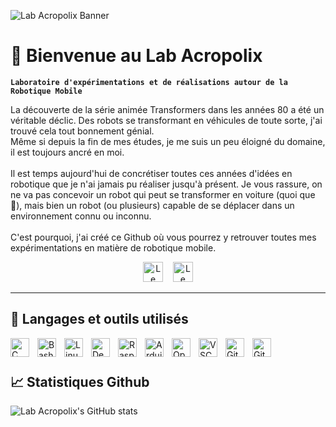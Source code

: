 <!-- Banner -->
![Lab Acropolix Banner](https://pbs.twimg.com/profile_banners/1572554925577469953/1710254770/1500x500)


# 🤖 Bienvenue au Lab Acropolix

**`Laboratoire d'expérimentations et de réalisations autour de la Robotique Mobile`**


La découverte de la série animée Transformers dans les années 80 a été un véritable déclic. Des robots se transformant en véhicules de toute sorte, j'ai trouvé cela tout bonnement génial. <br/>
Même si depuis la fin de mes études, je me suis un peu éloigné du domaine, il est toujours ancré en moi.<br/><br/>
Il est temps aujourd'hui de concrétiser toutes ces années d'idées en robotique que je n'ai jamais pu réaliser jusqu'à présent. Je vous rassure, on ne va pas concevoir un robot qui peut se transformer en voiture (quoi que 🤔), mais bien un robot (ou plusieurs) capable de se déplacer dans un environnement connu ou inconnu.<br/><br/>
C'est pourquoi, j'ai créé ce Github où vous pourrez y retrouver toutes mes expérimentations en matière de robotique mobile. 

<!-- Social icons section -->
<p align="center">
  <!-- <a href="https://www.linkedin.com/in/jonah-lawrence/"><img width="32px" alt="LinkedIn" title="LinkedIn" src="https://i.imgur.com/yRpa1dQ.png"/></a>
  &#8287;&#8287;&#8287;&#8287;&#8287; -->
  <a href="https://lelab.acropolix.fr"><img width="32" height="32" src="https://img.icons8.com/color/48/domain--v1.png" alt="Le Lab Acropolix Website"/></a>
  &#8287;&#8287;
  <a href="https://twitter.com/LabAcropolix"><img width="32" height="32" src="https://i.imgur.com/0F6L3D2.png" alt="Le Lab Acropolix on X"/></a>

  <!-- <a href="https://dev.to/denvercoder1"><img width="32px" alt="Dev.to" title="DenverCoder1 Dev.to" src="https://i.imgur.com/mVm29vK.png"></a>
  &#8287;&#8287;&#8287;&#8287;&#8287;
  <a href="https://ko-fi.com/jlawrence"><img width="32px" alt="Ko-fi" title="Buy me a coffee" src="https://i.imgur.com/PpLeD3K.png"/></a> -->
<!--   &#8287;&#8287;&#8287;&#8287;&#8287;
  <a href="http://eyl327.mywebcommunity.org/promos/"><img width="32px" alt="Free Stuff" title="Free gifts for you" src="https://i.imgur.com/0uVwkoZ.png"/></a> -->
</p>

---

<!-- Languages and Tools section -->
## 🧰 Langages et outils utilisés
<!-- C/C++ -->
<img align="left" alt="C" width="30px" style="padding-right:10px;" src="https://cdn.jsdelivr.net/gh/devicons/devicon@latest/icons/c/c-original.svg" />
<!-- Bash -->
<img align="left" alt="Bash" width="30px" style="padding-right:10px;" src="https://cdn.jsdelivr.net/gh/devicons/devicon@latest/icons/bash/bash-original.svg" />
          
<!-- Linux -->
<img align="left" alt="Linux" width="30px" style="padding-right:10px;" src="https://cdn.jsdelivr.net/gh/devicons/devicon@latest/icons/linux/linux-original.svg" />
<!-- Debian -->
<img align="left" alt="Debian" width="30px" style="padding-right:10px;" src="https://cdn.jsdelivr.net/gh/devicons/devicon@latest/icons/debian/debian-original.svg" />
<!-- Raspberry Pi -->
<img align="left" alt="Raspberry Pi" width="30px" style="padding-right:10px;" src="https://cdn.jsdelivr.net/gh/devicons/devicon@latest/icons/raspberrypi/raspberrypi-original.svg" />
<!-- Arduino -->
<img align="left" alt="Arduino" width="30px" style="padding-right:10px;" src="https://cdn.jsdelivr.net/gh/devicons/devicon@latest/icons/arduino/arduino-original.svg" />
<!-- OpenCV -->
<img align="left" alt="OpenCV" width="30px" style="padding-right:10px;" src="https://cdn.jsdelivr.net/gh/devicons/devicon@latest/icons/opencv/opencv-original.svg" />
<!-- VSCode -->
<img align="left" alt="VSCode" width="30px" style="padding-right:10px;" src="https://cdn.jsdelivr.net/gh/devicons/devicon@latest/icons/vscode/vscode-original.svg" />
<!-- Git -->
<img align="left" alt="Git" width="30px" style="padding-right:10px;" src="https://cdn.jsdelivr.net/gh/devicons/devicon@latest/icons/git/git-original.svg" />
<!-- Github -->
<img align="left" alt="GitHub" width="30px" style="padding-right:10px;" src="https://cdn.jsdelivr.net/gh/devicons/devicon@latest/icons/github/github-original.svg" />



<!-- <img align="left" alt="HTML" width="30px" style="padding-right:10px;" src="https://cdn.jsdelivr.net/gh/devicons/devicon/icons/html5/html5-plain.svg" />
<img align="left" alt="CSS" width="30px" style="padding-right:10px;" src="https://cdn.jsdelivr.net/gh/devicons/devicon/icons/css3/css3-plain.svg" />
<img align="left" alt="JavaScript" width="30px" style="padding-right:10px;" src="https://cdn.jsdelivr.net/gh/devicons/devicon/icons/javascript/javascript-plain.svg" /> -->

<br />

#

## 📈 Statistiques Github
![Lab Acropolix's GitHub stats](https://github-readme-stats.vercel.app/api?username=LabAcropolix&show_icons=true&theme=algolia)

#